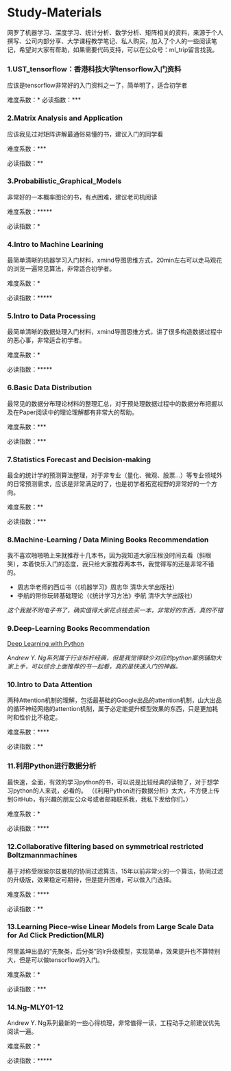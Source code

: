 # Study-Materials
网罗了机器学习、深度学习、统计分析、数学分析、矩阵相关的资料，来源于个人撰写、公司内部分享、大学课程教学笔记、私人购买，加入了个人的一些阅读笔记，希望对大家有帮助，如果需要代码支持，可以在公众号：ml_trip留言找我。

### 1.UST_tensorflow：香港科技大学tensorflow入门资料
应该是tensorflow非常好的入门资料之一了，简单明了，适合初学者

难度系数：*
必读指数：***

### 2.Matrix Analysis and Application
应该我见过对矩阵讲解最通俗易懂的书，建议入门的同学看

难度系数：***

必读指数：**

### 3.Probabilistic_Graphical_Models
非常好的一本概率图论的书，有点困难，建议老司机阅读

难度系数：*****

必读指数：*

### 4.Intro to Machine Learining
最简单清晰的机器学习入门材料，xmind导图思维方式，20min左右可以走马观花的浏览一遍常见算法，非常适合初学者。

难度系数：*

必读指数：*****

### 5.Intro to Data Processing
最简单清晰的数据处理入门材料，xmind导图思维方式，讲了很多构造数据过程中的恶心事，非常适合初学者。

难度系数：*

必读指数：*****

### 6.Basic Data Distribution
最常见的数据分布理论材料的整理汇总，对于预处理数据过程中的数据分布把握以及在Paper阅读中的理论理解都有非常大的帮助。

难度系数：***

必读指数：***

### 7.Statistics Forecast and Decision-making
最全的统计学的预测算法整理，对于非专业（量化、微观、股票...）等专业领域外的日常预测需求，应该是非常满足的了，也是初学者拓宽视野的非常好的一个方向。

难度系数：**

必读指数：***

### 8.Machine-Learning / Data Mining Books Recommendation
我不喜欢啪啪啪上来就推荐十几本书，因为我知道大家压根没时间去看（斜眼笑），本着快乐入门的态度，我只给大家推荐两本书，我觉得写的还是非常不错的。

- 周志华老师的西瓜书（《机器学习》周志华 清华大学出版社）
- 李航的带你玩转基础理论（《统计学习方法》李航 清华大学出版社）

*这个我就不附电子书了，确实值得大家花点钱去买一本，非常好的东西，真的不错*

### 9.Deep-Learning Books Recommendation
[Deep Learning with Python](https://www.manning.com/books/deep-learning-with-python)

*Andrew Y. Ng系列属于行业标杆经典，但是我觉得缺少对应的python案例辅助大家上手，可以综合上面推荐的书一起看，真的是快速入门的神器。*

### 10.Intro to Data Attention
两种Attention机制的理解，包括最基础的Google出品的attention机制，山大出品的循环神经网络的attention机制，属于必定能提升模型效果的东西，只是更加耗时和性价比不稳定。

难度系数：****

必读指数：**

### 11.利用Python进行数据分析
最快速，全面，有效的学习python的书，可以说是比较经典的读物了，对于想学习python的人来说，必看的。
（《利用Python进行数据分析》太大，不方便上传到GitHub，有兴趣的朋友公众号或者邮箱联系我，我私下发给你们。）

难度系数：*

必读指数：****

### 12.Collaborative filtering based on symmetrical restricted Boltzmannmachines
基于对称受限玻尔兹曼机的协同过滤算法，15年以前非常火的一个算法，协同过滤的升级版，效果稳定可期待，但是提升困难，可以做入门选择。

难度系数：****

必读指数：**

### 13.Learning Piece-wise Linear Models from Large Scale Data for Ad Click Prediction(MLR)
阿里盖坤出品的“先聚类，后分类”的lr升级模型，实现简单，效果提升也不算特别大，但是可以做tensorflow的入门。

难度系数：*

必读指数：***

### 14.Ng-MLY01-12
Andrew Y. Ng系列最新的一些心得梳理，非常值得一读，工程动手之前建议优先阅读一遍。

难度系数：*

必读指数：*****
